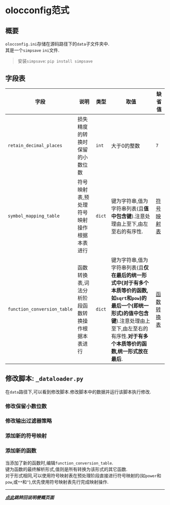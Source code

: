 # olocconfig范式  

## 概要  

`olocconfig.ini`存储在源码路径下的`data`子文件夹中.  
其是一个`simpsave` `ini`文件.  
> 安装`simpsave`: `pip install simpsave`  

## 字段表  

| 字段                          | 说明                       |类型| 取值                                                                                                                        | 缺省值               |  
|-----------------------------|--------------------------|---|---------------------------------------------------------------------------------------------------------------------------|-------------------|  
| `retain_decimal_places`     | 损失精度的转换时保留的小数位数          |`int`| 大于0的整数                                                                                                                    | `7`               | 
| `symbol_mapping_table`      | 符号映射表,预处理符号映射操作根据本表进行    | `dict` | 键为字符串,值为字符串列表(且**值中包含键**).注意处理由上至下,由左至右的有序性.                                                                              | [符号映射表](符号映射表.md) |
| `function_conversion_table` | 函数转换表,词法分析阶段函数转换操作根据本表进行 | `dict` | 键为字符串,值为字符串列表(且**仅在最后的统一形式中(对于有多个本质等价的函数,如`sqrt`和`pow`)的最后一个(即统一形式)的值中包含键**).注意处理由上至下,由左至右的有序性.**对于有多个本质等价的函数,统一形式放在最后**. | [函数转换表](函数转换表.md) |

## 修改脚本: `_dataloader.py`  

在`data`路径下,可以看到修改脚本.修改脚本中的数据并运行该脚本执行修改.  

### 修改保留小数位数  

### 修改输出过滤器策略  

### 添加新的符号映射  

### 添加新的函数  

当添加了新的函数时,编辑`function_conversion_table`.  
键为函数的最终解析形式,值则是所有转换为该形式的其它函数.  
对于形式相同,可以使用符号映射表在预处理阶段直接进行符号映射的(如`power`和`pow`,或`**`和`^`),优先使用符号映射表先行完成映射操作.  

---

***[点此](../项目说明梗概.md)跳转回说明梗概页面***

